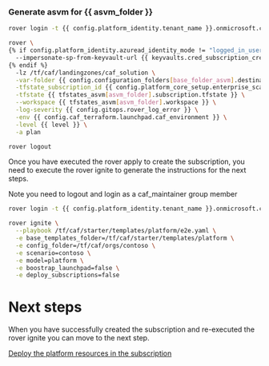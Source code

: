 
### Generate asvm for {{ asvm_folder }}

```bash
rover login -t {{ config.platform_identity.tenant_name }}.onmicrosoft.com

rover \
{% if config.platform_identity.azuread_identity_mode != "logged_in_user" %}
  --impersonate-sp-from-keyvault-url {{ keyvaults.cred_subscription_creation_landingzones.vault_uri }} \
{% endif %}
  -lz /tf/caf/landingzones/caf_solution \
  -var-folder {{ config.configuration_folders[base_folder_asvm].destination_base_path }}{{ config.configuration_folders[base_folder_asvm].destination_relative_path }}/{{ level }}/{{ base_folder_asvm }}/{{ asvm_folder }}/subscription \
  -tfstate_subscription_id {{ config.platform_core_setup.enterprise_scale.primary_subscription_details.subscription_id }} \
  -tfstate {{ tfstates_asvm[asvm_folder].subscription.tfstate }} \
  --workspace {{ tfstates_asvm[asvm_folder].workspace }} \
  -log-severity {{ config.gitops.rover_log_error }} \
  -env {{ config.caf_terraform.launchpad.caf_environment }} \
  -level {{ level }} \
  -a plan

rover logout

```
Once you have executed the rover apply to create the subscription, you need to execute the rover ignite to generate the instructions for the next steps.

Note you need to logout and login as a caf_maintainer group member

```bash
rover login -t {{ config.platform_identity.tenant_name }}.onmicrosoft.com

rover ignite \
  --playbook /tf/caf/starter/templates/platform/e2e.yaml \
  -e base_templates_folder=/tf/caf/starter/templates/platform \
  -e config_folder=/tf/caf/orgs/contoso \
  -e scenario=contoso \
  -e model=platform \
  -e boostrap_launchpad=false \
  -e deploy_subscriptions=false

```

# Next steps

When you have successfully created the subscription and re-executed the rover ignite you can move to the next step.

 [Deploy the platform resources in the subscription](../resources/readme.md)